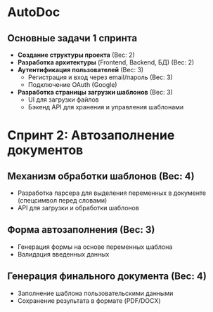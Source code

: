 # AutoDoc  

## Основные задачи 1 спринта

- **Создание структуры проекта** (Вес: 2)  
- **Разработка архитектуры** (Frontend, Backend, БД)  (Вес: 2)
- **Аутентификация пользователей** (Вес: 3) 
  - Регистрация и вход через email/пароль (Вес: 3)
  - Подключение OAuth (Google) 
- **Разработка страницы загрузки шаблонов** (Вес: 3)
  - UI для загрузки файлов  
  - Бэкенд API для хранения и управления шаблонами  

# Спринт 2: Автозаполнение документов  

## **Механизм обработки шаблонов** (Вес: 4)  
- Разработка парсера для выделения переменных в документе (спецсимвол перед словами)  
- API для загрузки и обработки шаблонов  

## **Форма автозаполнения** (Вес: 3)  
- Генерация формы на основе переменных шаблона  
- Валидация введенных данных  

## **Генерация финального документа** (Вес: 4)  
- Заполнение шаблона пользовательскими данными  
- Сохранение результата в формате (PDF/DOCX)  
